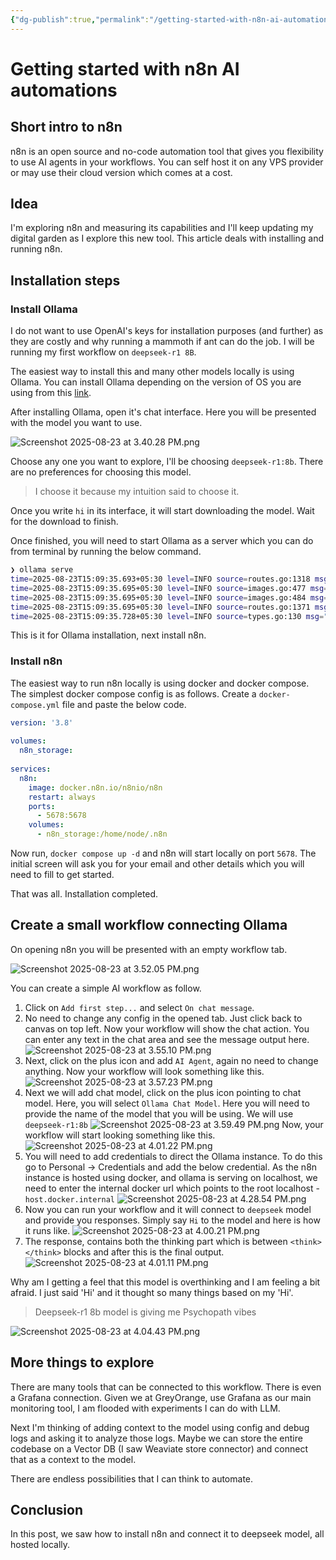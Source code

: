 ```yaml
---
{"dg-publish":true,"permalink":"/getting-started-with-n8n-ai-automations/","tags":["compilation","n8n","automation","deepseek"]}
---
```


# Getting started with n8n AI automations

## Short intro to n8n

n8n is an open source and no-code automation tool that gives you flexibility to use AI agents in your workflows. You can self host it on any VPS provider or may use their cloud version which comes at a cost. 

## Idea

I'm exploring n8n and measuring its capabilities and I'll keep updating my digital garden as I explore this new tool. This article deals with installing and running n8n.

## Installation steps

### Install Ollama

I do not want to use OpenAI's keys for installation purposes (and further) as they are costly and why running a mammoth if ant can do the job. I will be running my first workflow on `deepseek-r1 8B`.

The easiest way to install this and many other models locally is using Ollama. 
You can install Ollama depending on the version of OS you are using from this [link](https://ollama.com/download/mac).

After installing Ollama, open it's chat interface. Here you will be presented with the model you want to use.

![Screenshot 2025-08-23 at 3.40.28 PM.png](/img/user/assets/Screenshot%202025-08-23%20at%203.40.28%20PM.png)

Choose any one you want to explore, I'll be choosing `deepseek-r1:8b`. There are no preferences for choosing this model. 

> I choose it because my intuition said to choose it.

Once you write `hi` in its interface, it will start downloading the model. Wait for the download to finish. 

Once finished, you will need to start Ollama as a server which you can do from terminal by running the below command.

```bash 
❯ ollama serve
time=2025-08-23T15:09:35.693+05:30 level=INFO source=routes.go:1318 msg="server config" env="map[HTTPS_PROXY: HTTP_PROXY: NO_PROXY: OLLAMA_CONTEXT_LENGTH:4096 OLLAMA_DEBUG:INFO OLLAMA_FLASH_ATTENTION:false OLLAMA_GPU_OVERHEAD:0 OLLAMA_HOST:http://127.0.0.1:11434 OLLAMA_KEEP_ALIVE:5m0s OLLAMA_KV_CACHE_TYPE: OLLAMA_LLM_LIBRARY: OLLAMA_LOAD_TIMEOUT:5m0s OLLAMA_MAX_LOADED_MODELS:0 OLLAMA_MAX_QUEUE:512 OLLAMA_MODELS:/Users/shubham.kumar/.ollama/models OLLAMA_MULTIUSER_CACHE:false OLLAMA_NEW_ENGINE:false OLLAMA_NEW_ESTIMATES:false OLLAMA_NOHISTORY:false OLLAMA_NOPRUNE:false OLLAMA_NUM_PARALLEL:1 OLLAMA_ORIGINS:[http://localhost https://localhost http://localhost:* https://localhost:* http://127.0.0.1 https://127.0.0.1 http://127.0.0.1:* https://127.0.0.1:* http://0.0.0.0 https://0.0.0.0 http://0.0.0.0:* https://0.0.0.0:* app://* file://* tauri://* vscode-webview://* vscode-file://*] OLLAMA_SCHED_SPREAD:false http_proxy: https_proxy: no_proxy:]"
time=2025-08-23T15:09:35.695+05:30 level=INFO source=images.go:477 msg="total blobs: 5"
time=2025-08-23T15:09:35.695+05:30 level=INFO source=images.go:484 msg="total unused blobs removed: 0"
time=2025-08-23T15:09:35.695+05:30 level=INFO source=routes.go:1371 msg="Listening on 127.0.0.1:11434 (version 0.11.6)"
time=2025-08-23T15:09:35.728+05:30 level=INFO source=types.go:130 msg="inference compute" id=0 library=metal variant="" compute="" driver=0.0 name="" total="10.7 GiB" available="10.7 GiB"

```

This is it for Ollama installation, next install n8n.

### Install n8n

The easiest way to run n8n locally is using docker and docker compose. 
The simplest docker compose config is as follows. 
Create a `docker-compose.yml` file and paste the below code. 

```yaml
version: '3.8'  
  
volumes:  
  n8n_storage:  
  
services:  
  n8n:  
    image: docker.n8n.io/n8nio/n8n  
    restart: always  
    ports:  
      - 5678:5678  
    volumes:  
      - n8n_storage:/home/node/.n8n
```

Now run, `docker compose up -d` and n8n will start locally on port `5678`. 
The initial screen will ask you for your email and other details which you will need to fill to get started. 

That was all. Installation completed. 

## Create a small workflow connecting Ollama 

On opening n8n you will be presented with an empty workflow tab. 

![Screenshot 2025-08-23 at 3.52.05 PM.png](/img/user/assets/Screenshot%202025-08-23%20at%203.52.05%20PM.png)

You can create a simple AI workflow as follow. 

1. Click on `Add first step...` and select `On chat message`.
2. No need to change any config in the opened tab. Just click back to canvas on top left. 
   Now your workflow will show the chat action. You can enter any text in the chat area and see the message output here. 
      ![Screenshot 2025-08-23 at 3.55.10 PM.png](/img/user/assets/Screenshot%202025-08-23%20at%203.55.10%20PM.png)
3. Next, click on the plus icon and add `AI Agent`, again no need to change anything.
   Now your workflow will look something like this. 
   ![Screenshot 2025-08-23 at 3.57.23 PM.png](/img/user/assets/Screenshot%202025-08-23%20at%203.57.23%20PM.png)
4. Next we will add chat model, click on the plus icon pointing to chat model. Here, you will select `Ollama Chat Model`. 
   Here you will need to provide the name of the model that you will be using. We will use `deepseek-r1:8b`
   ![Screenshot 2025-08-23 at 3.59.49 PM.png](/img/user/assets/Screenshot%202025-08-23%20at%203.59.49%20PM.png)
   Now, your workflow will start looking something like this.
   ![Screenshot 2025-08-23 at 4.01.22 PM.png](/img/user/assets/Screenshot%202025-08-23%20at%204.01.22%20PM.png)
5. You will need to add credentials to direct the Ollama instance. 
   To do this go to Personal -> Credentials and add the below credential.
   As the n8n instance is hosted using docker, and ollama is serving on localhost, we need to enter the internal docker url which points to the root localhost - `host.docker.internal`
   ![Screenshot 2025-08-23 at 4.28.54 PM.png](/img/user/assets/Screenshot%202025-08-23%20at%204.28.54%20PM.png)
6. Now you can run your workflow and it will connect to `deepseek` model and provide you responses. Simply say `Hi` to the model and here is how it runs like.
   ![Screenshot 2025-08-23 at 4.00.21 PM.png](/img/user/assets/Screenshot%202025-08-23%20at%204.00.21%20PM.png)
7. The response, contains both the thinking part which is between `<think></think>` blocks and after this is the final output. 
   ![Screenshot 2025-08-23 at 4.01.11 PM.png](/img/user/assets/Screenshot%202025-08-23%20at%204.01.11%20PM.png)

Why am I getting a feel that this model is overthinking and I am feeling a bit afraid. I just said 'Hi' and it thought so many things based on my 'Hi'. 

> Deepseek-r1 8b model is giving me Psychopath vibes

![Screenshot 2025-08-23 at 4.04.43 PM.png](/img/user/assets/Screenshot%202025-08-23%20at%204.04.43%20PM.png)

## More things to explore

There are many tools that can be connected to this workflow. There is even a Grafana connection. Given we at GreyOrange, use Grafana as our main monitoring tool, I am flooded with experiments I can do with LLM. 

Next I'm thinking of adding context to the model using config and debug logs and asking it to analyze those logs. Maybe we can store the entire codebase on a Vector DB (I saw Weaviate store connector) and connect that as a context to the model. 

There are endless possibilities that I can think to automate. 

## Conclusion

In this post, we saw how to install n8n and connect it to deepseek model, all hosted locally. 